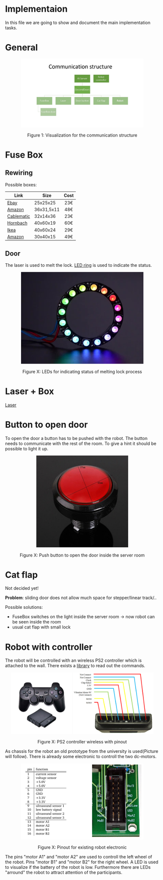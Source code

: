 # Implementaion

In this file we are going to show and document the main implementation tasks.

# General

<p align="center"> 
<img src="implementation/communication_structure.jpg" width=400>
</p>
<p align="center">Figure 1: Visualization for the communication structure<p align="center">

# Fuse Box

## Rewiring

Possible boxes:

| Link 	| Size 	| Cost 	|
|---------	|---------------------	|:--------------:	|
| [Ebay](https://www.ebay.de/itm/IKEA-LIXHULT-Schrank-in-weiss-aus-Metall-25x25cm-Wandschrank-Haengeschrank-/262619576068) 	| 25x25x25 	| 23€ 	|
| [Amazon](https://www.amazon.de/HomeDesign-Medikamentenschrank-Zylinderschloss-Medizinschrank-Hausapotheke/dp/B00GRVG9GA/ref=sr_1_26?__mk_de_DE=%C3%85M%C3%85%C5%BD%C3%95%C3%91&crid=2ZUS32CP29Z43&keywords=medikamentenschrank&qid=1575026724&sprefix=medik%2Caps%2C178&sr=8-26) |  36x31,5x11 | 48€ |
|[Cablematic](https://cablematic.com/de/products/medikamentenschrank-stahl-medizinschrank-arzneischrank-metall-wandschrank-322-x-140-x-361-mm-KC012/)| 32x14x36 | 23€ |
|[Hornbach](https://www.hornbach.de/shop/Haengeschrank-Kuepper-Hammerschlag-Silber-400-mm-1-Tuer-2-Boeden/5045295/artikel.html)| 40x60x19| 60€ |
|[Ikea](https://www.ikea.com/de/de/p/lillangen-wandschrank-weiss-40240791/)| 40x60x24| 29€ |
|[Amazon](https://www.amazon.de/dp/B007K51EBM/?tag=easysuche-21)| 30x40x15| 49€|


## Door

The laser is used to melt the lock. [LED ring](https://www.adafruit.com/product/2855) is used to indicate the status. 

<p align="center"> 
<img src="implementation/fusebox/led_ring.jpg" width=400>
</p>
<p align="center">Figure X: LEDs for indicating status of melting lock process<p align="center">

# Laser + Box

[Laser](https://www.adafruit.com/product/1054) 

# Button to open door

To open the door a button has to be pushed with the robot. The button needs to communicate with the rest of the room. To give a hint it should be possible to light it up.

<p align="center"> 
<img src="implementation/button/red_push_button.jpg" width=300>
</p>
<p align="center">Figure X: Push button to open the door inside the server room<p align="center">

# Cat flap

Not decided yet!

**Problem**: sliding door does not allow much space for stepper/linear track/..

Possible solutions:

* FuseBox switches on the light inside the server room -> now robot can be seen inside the room
* usual cat flap with small lock

# Robot with controller

The robot will be controlled with an wireless PS2 controller which is attached to the wall. There exists a [library](http://www.billporter.info/2010/06/05/playstation-2-controller-arduino-library-v1-0/) to read out the commands.

<p align="center">
  <img src="implementation/robot/ps2_controller.jpg" width="200" />
  <img src="implementation/robot/ps2_controller_pinout.png" width="264" /> 
</p>

<p align="center">Figure X: PS2 controller wireless with pinout<p align="center">

As chassis for the robot an old prototype from the university is used(Picture will follow). There is already some electronic to controll the two dc-motors.

<p align="center"> 
<img src="implementation/robot/engine_control_robot.png" width=400>
</p>
<p align="center">Figure X: Pinout for existing robot electronic<p align="center">

The pins "motor A1" and "motor A2" are used to controll the left wheel of the robot. Pins "motor B1" and "motor B2" for the right wheel. A LED is used to visualize if the battery of the robot is low. Furthermore there are LEDs "arround" the robot to attract attention of the participants.